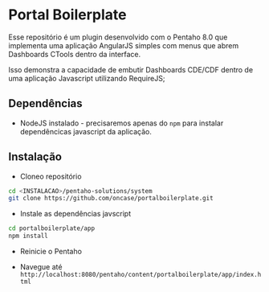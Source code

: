 Portal Boilerplate
===

Esse repositório é um plugin desenvolvido com o Pentaho 8.0 que implementa uma aplicação AngularJS simples com menus que abrem Dashboards CTools dentro da interface.

Isso demonstra a capacidade de embutir Dashboards CDE/CDF dentro de uma aplicação Javascript utilizando RequireJS;

## Dependências

* NodeJS instalado - precisaremos apenas do `npm` para instalar dependêncicas javascript da aplicação.

## Instalação

* Cloneo repositório
```bash
cd <INSTALACAO>/pentaho-solutions/system
git clone https://github.com/oncase/portalboilerplate.git
```

* Instale as dependências javscript
```bash
cd portalboilerplate/app
npm install
```

* Reinicie o Pentaho

* Navegue até `http://localhost:8080/pentaho/content/portalboilerplate/app/index.html`